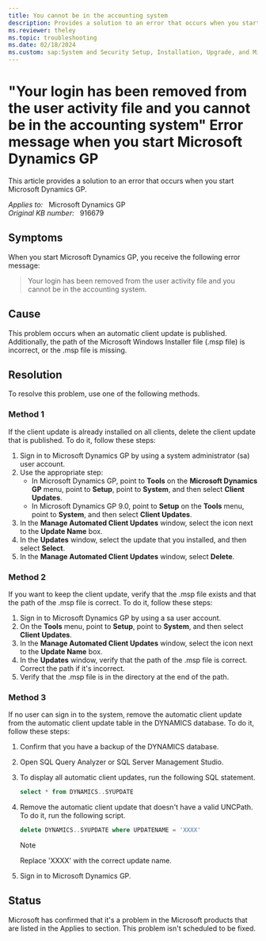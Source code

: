 ```yaml
---
title: You cannot be in the accounting system
description: Provides a solution to an error that occurs when you start Microsoft Dynamics GP.
ms.reviewer: theley
ms.topic: troubleshooting
ms.date: 02/18/2024
ms.custom: sap:System and Security Setup, Installation, Upgrade, and Migrations
---
```

# "Your login has been removed from the user activity file and you cannot be in the accounting system" Error message when you start Microsoft Dynamics GP

This article provides a solution to an error that occurs when you start Microsoft Dynamics GP.

_Applies to:_ &nbsp; Microsoft Dynamics GP  
_Original KB number:_ &nbsp; 916679

## Symptoms

When you start Microsoft Dynamics GP, you receive the following error message:

> Your login has been removed from the user activity file and you cannot be in the accounting system.

## Cause

This problem occurs when an automatic client update is published. Additionally, the path of the Microsoft Windows Installer file (.msp file) is incorrect, or the .msp file is missing.

## Resolution

To resolve this problem, use one of the following methods.

### Method 1

If the client update is already installed on all clients, delete the client update that is published. To do it, follow these steps:

1. Sign in to Microsoft Dynamics GP by using a system administrator (sa) user account.
2. Use the appropriate step:
   - In Microsoft Dynamics GP, point to **Tools** on the **Microsoft Dynamics GP** menu, point to **Setup**, point to **System**, and then select **Client Updates**.
   - In Microsoft Dynamics GP 9.0, point to **Setup** on the **Tools** menu, point to **System**, and then select **Client Updates**.
3. In the **Manage Automated Client Updates** window, select the icon next to the **Update Name** box.
4. In the **Updates** window, select the update that you installed, and then select **Select**.
5. In the **Manage Automated Client Updates** window, select **Delete**.

### Method 2

If you want to keep the client update, verify that the .msp file exists and that the path of the .msp file is correct. To do it, follow these steps:

1. Sign in to Microsoft Dynamics GP by using a sa user account.
2. On the **Tools** menu, point to **Setup**, point to **System**, and then select **Client Updates**.
3. In the **Manage Automated Client Updates** window, select the icon next to the **Update Name** box.
4. In the **Updates** window, verify that the path of the .msp file is correct. Correct the path if it's incorrect.
5. Verify that the .msp file is in the directory at the end of the path.

### Method 3

If no user can sign in to the system, remove the automatic client update from the automatic client update table in the DYNAMICS database. To do it, follow these steps:

1. Confirm that you have a backup of the DYNAMICS database.
2. Open SQL Query Analyzer or SQL Server Management Studio.
3. To display all automatic client updates, run the following SQL statement.

    ```sql
    select * from DYNAMICS..SYUPDATE
    ```

4. Remove the automatic client update that doesn't have a valid UNCPath. To do it, run the following script.

    ```sql
    delete DYNAMICS..SYUPDATE where UPDATENAME = 'XXXX'
    ```

    > [!NOTE]
    > Replace 'XXXX' with the correct update name.
5. Sign in to Microsoft Dynamics GP.

## Status

Microsoft has confirmed that it's a problem in the Microsoft products that are listed in the Applies to section. This problem isn't scheduled to be fixed.

